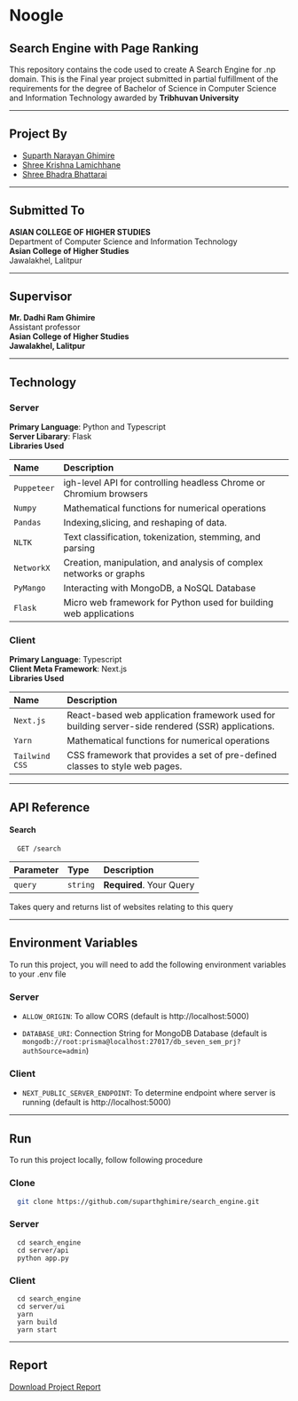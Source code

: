 # Noogle

## Search Engine with Page Ranking

This repository contains the code used to create A Search Engine for .np domain. This is the Final year project submitted in partial fulfillment of the requirements for the degree of
Bachelor of Science in Computer Science and Information Technology awarded by
**Tribhuvan University**

---

## Project By

- [Suparth Narayan Ghimire](https://suparth.com.np)
- [Shree Krishna Lamichhane](https://shreekrishnalamichhane.com.np)
- [Shree Bhadra Bhattarai](#)

---

## Submitted To

**ASIAN COLLEGE OF HIGHER STUDIES**\
Department of Computer Science and Information Technology\
**Asian College of Higher Studies**\
Jawalakhel, Lalitpur

---

## Supervisor

**Mr. Dadhi Ram Ghimire**\
Assistant professor\
**Asian College of Higher Studies**\
**Jawalakhel, Lalitpur**

---

## Technology


### Server

**Primary Language**: Python and Typescript\
**Server Libarary**: Flask\
**Libraries Used**

| Name        | Description                                                         |
| :---------- | :------------------------------------------------------------------ |
| `Puppeteer` | igh-level API for controlling headless Chrome or Chromium browsers |
| `Numpy`     | Mathematical functions for numerical operations                     |
| `Pandas`    | Indexing,slicing, and reshaping of data.                            |
| `NLTK`      | Text classification, tokenization, stemming, and parsing            |
| `NetworkX`  | Creation, manipulation, and analysis of complex networks or graphs  |
| `PyMango`   | Interacting with MongoDB, a NoSQL Database                          |
| `Flask`     | Micro web framework for Python used for building web applications   |

### Client

**Primary Language**: Typescript\
**Client Meta Framework**: Next.js\
**Libraries Used**

| Name           | Description                                                                                      |
| :------------- | :----------------------------------------------------------------------------------------------- |
| `Next.js`      | React-based web application framework used for building server-side rendered (SSR) applications. |
| `Yarn`         | Mathematical functions for numerical operations                                                  |
| `Tailwind CSS` | CSS framework that provides a set of pre-defined classes to style web pages.                     |

---

## API Reference

#### Search

```http
  GET /search
```

| Parameter | Type     | Description              |
| :-------- | :------- | :----------------------- |
| `query`   | `string` | **Required**. Your Query |

Takes query and returns list of websites relating to this query

---

## Environment Variables

To run this project, you will need to add the following environment variables to your .env file

### Server

- `ALLOW_ORIGIN`: To allow CORS (default is http://localhost:5000)

- `DATABASE_URI`: Connection String for MongoDB Database (default is `mongodb://root:prisma@localhost:27017/db_seven_sem_prj?authSource=admin`)

### Client

- `NEXT_PUBLIC_SERVER_ENDPOINT`: To determine endpoint where server is running (default is http://localhost:5000)

---

## Run

To run this project locally, follow following procedure

### Clone

```bash
  git clone https://github.com/suparthghimire/search_engine.git
```

### Server

```
  cd search_engine
  cd server/api
  python app.py
```

### Client

```
  cd search_engine
  cd server/ui
  yarn
  yarn build
  yarn start
```

---

## Report

[Download Project Report](https://drive.google.com/file/d/1_hsGLPlCLvBSCsVDbKDxYsso-iRa45_E/view?usp=share_link)
